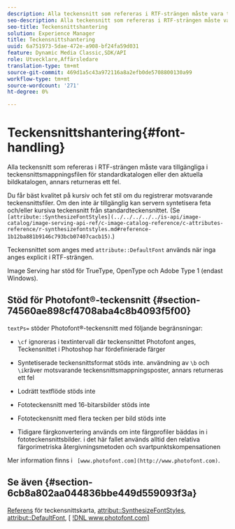 ```yaml
---
description: Alla teckensnitt som refereras i RTF-strängen måste vara tillgängliga i teckensnittsmappningsfilen för standardkatalogen eller den aktuella bildkatalogen, annars returneras ett fel.
seo-description: Alla teckensnitt som refereras i RTF-strängen måste vara tillgängliga i teckensnittsmappningsfilen för standardkatalogen eller den aktuella bildkatalogen, annars returneras ett fel.
seo-title: Teckensnittshantering
solution: Experience Manager
title: Teckensnittshantering
uuid: 6a751973-5dae-472e-a908-bf24fa59d031
feature: Dynamic Media Classic,SDK/API
role: Utvecklare,Affärsledare
translation-type: tm+mt
source-git-commit: 469d1a5c43a972116a8a2efb0de5708800130a99
workflow-type: tm+mt
source-wordcount: '271'
ht-degree: 0%

---
```



# Teckensnittshantering{#font-handling}

Alla teckensnitt som refereras i RTF-strängen måste vara tillgängliga i teckensnittsmappningsfilen för standardkatalogen eller den aktuella bildkatalogen, annars returneras ett fel.

Du får bäst kvalitet på kursiv och fet stil om du registrerar motsvarande teckensnittsfiler. Om den inte är tillgänglig kan servern syntetisera feta och/eller kursiva teckensnitt från standardteckensnittet. (Se ` [attribute::SynthesizeFontStyles](../../../../../is-api/image-catalog/image-serving-api-ref/c-image-catalog-reference/c-attributes-reference/r-synthesizefontstyles.md#reference-1b12ba881b9146c793bcb07407cacb15)`.)

Teckensnittet som anges med `attribute::DefaultFont` används när inga anges explicit i RTF-strängen.

Image Serving har stöd för TrueType, OpenType och Adobe Type 1 (endast Windows).

## Stöd för Photofont®-teckensnitt {#section-74560ae898cf4708aba4c8b4093f5f00}

`textPs=` stöder Photofont®-teckensnitt med följande begränsningar:

* `\cf` ignoreras i textintervall där teckensnittet Photofont anges, Teckensnittet i Photoshop har fördefinierade färger
* Syntetiserade teckensnittsformat stöds inte. användning av `\b` och `\i`kräver motsvarande teckensnittsmappningsposter, annars returneras ett fel

* Lodrätt textflöde stöds inte
* Fototeckensnitt med 16-bitarsbilder stöds inte
* Fototeckensnitt med flera tecken per bild stöds inte
* Tidigare färgkonvertering används om inte färgprofiler bäddas in i fototeckensnittsbilder. i det här fallet används alltid den relativa färgorimetriska återgivningsmetoden och svartpunktskompensationen

Mer information finns i ` [www.photofont.com](http://www.photofont.com)`.

## Se även {#section-6cb8a802aa044836bbe449d559093f3a}

[Referens](../../../../../is-api/image-catalog/image-serving-api-ref/c-image-catalog-reference/c-font-map-reference/c-font-map-reference.md#concept-f81f319d03c646c5a8ef87b3277dd37d) för teckensnittskarta,  [attribut::SynthesizeFontStyles](../../../../../is-api/image-catalog/image-serving-api-ref/c-image-catalog-reference/c-attributes-reference/r-synthesizefontstyles.md#reference-1b12ba881b9146c793bcb07407cacb15),  [attribut::DefaultFont](../../../../../is-api/image-catalog/image-serving-api-ref/c-image-catalog-reference/c-attributes-reference/r-defaultfont.md#reference-48b763ac254545e89a25c76ff7581107),  [ [!DNL www.photofont.com] ](http://www.photofont.com)
